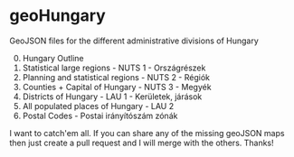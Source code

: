 # geoHungary
GeoJSON files for the different administrative divisions of Hungary

0. Hungary Outline
1. Statistical large regions - NUTS 1 - Országrészek
2. Planning and statistical regions - NUTS 2 - Régiók
3. Counties + Capital of Hungary - NUTS 3 - Megyék
4. Districts of Hungary - LAU 1 - Kerületek, járások
5. All populated places of Hungary - LAU 2
6. Postal Codes - Postai irányítószám zónák

I want to catch'em all.
If you can share any of the missing geoJSON maps then just create a pull request and I will merge with the others. Thanks!
